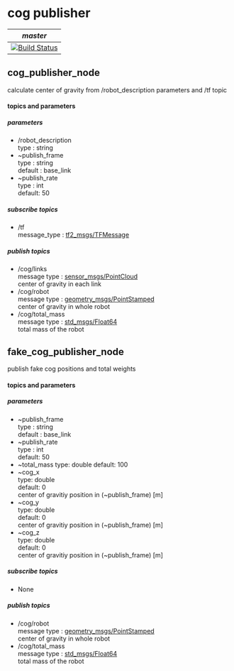 # cog publisher  

| *master* |
|----------|
|[![Build Status](https://travis-ci.org/OUXT-Polaris/cog_publisher.svg?branch=master)](https://travis-ci.org/OUXT-Polaris/cog_publisher)|

## cog_publisher_node  
calculate center of gravity from /robot_description parameters and /tf topic  

#### topics and parameters  

##### parameters  
- /robot_description  
type : string     
- ~publish_frame  
type : string  
default : base_link   
- ~publish_rate  
type : int  
default: 50  

##### subscribe topics  
- /tf  
message_type :
[tf2_msgs/TFMessage](http://docs.ros.org/jade/api/tf2_msgs/html/msg/TFMessage.html)  

##### publish topics  
- /cog/links  
message type : [sensor_msgs/PointCloud](http://docs.ros.org/api/sensor_msgs/html/msg/PointCloud.html)  
center of gravity in each link
- /cog/robot  
message type :
[geometry_msgs/PointStamped](http://docs.ros.org/jade/api/geometry_msgs/html/msg/PointStamped.html)  
center of gravity in whole robot  
- /cog/total_mass       
message type :
[std_msgs/Float64](http://docs.ros.org/lunar/api/std_msgs/html/msg/Float64.html)  
total mass of the robot   

## fake_cog_publisher_node  
publish fake cog positions and total weights

#### topics and parameters  

##### parameters  
- ~publish_frame  
type : string  
default : base_link   
- ~publish_rate  
type : int  
default: 50  
- ~total_mass
type: double
default: 100
- ~cog_x  
type: double  
default: 0  
center of gravitiy position in (~publish_frame) [m]
- ~cog_y  
type: double  
default: 0  
center of gravitiy position in (~publish_frame) [m]
- ~cog_z  
type: double  
default: 0  
center of gravitiy position in (~publish_frame) [m]
##### subscribe topics  
- None

##### publish topics  
- /cog/robot  
message type :
[geometry_msgs/PointStamped](http://docs.ros.org/jade/api/geometry_msgs/html/msg/PointStamped.html)  
center of gravity in whole robot  
- /cog/total_mass       
message type :
[std_msgs/Float64](http://docs.ros.org/lunar/api/std_msgs/html/msg/Float64.html)  
total mass of the robot   